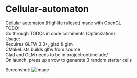 # Cellular-automaton
Cellular automaton (Highlife ruleset) made with OpenGL
<br />
TODO::<br />
Go through TODOs in code comments (Optimization)
<br />
Usage:<br />
Requires GLFW 3.3+, glad & glm<br />
CMakeLists builds glfw from source<br />
Glad and GLM needs to be in projectroot/include/<br />
On launch, press up arrow to generate 3 random starter cells<br />

Screenshot:
![image](https://user-images.githubusercontent.com/47989350/150641898-0d9ec83b-9944-44bb-a06b-89f266a0608b.png)
